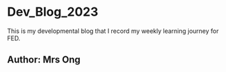 # Dev_Blog_2023

This is my developmental blog that I record my weekly learning journey for FED.

## Author: Mrs Ong
